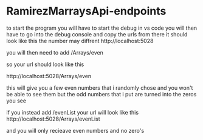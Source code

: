 # RamirezMarraysApi-endpoints

to start the program you will have to start the debug in vs code you will then have to go into the debug console and copy the urls from there
it should look like this the number may diffrent http://localhost:5028 

you will then need to add
/Arrays/even

so your url should look like this 

http://localhost:5028/Arrays/even

this will give you a few even numbers that i randomly chose and you won't be able to see them but the odd numbers that i put are turned into the zeros you see

if you instead add
/evenList
your url will look like this 
http://localhost:5028/Arrays/evenList

and you will only recieave even numbers and no zero's
